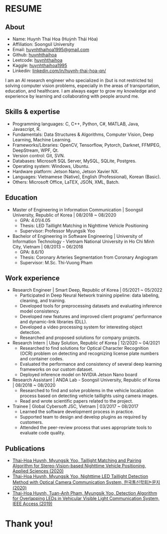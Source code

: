 # RESUME

## About 

- Name: Huynh Thai Hoa (Huỳnh Thái Hòa)
- Affiliation: Soongsil University
- Email: huynhthaihoa1995@gmail.com
- Github: [huynhthaihoa](www.github.com/huynhthaihoa)
- Leetcode: [huynhthaihoa](www.leetcode.com/huynhthaihoa)
- Kaggle: [huynhthaihoa1995](www.kaggle.com/huynhthaihoa1995)
- Linkedin: [linkedin.com/in/huynh-thai-hoa-qn/](www.linkedin.com/in/huynh-thai-hoa-qn/)

I am an AI research engineer who specialized in (but is not restricted to) solving computer vision problems, especially in the areas of transportation, education, and healthcare. I am always eager to grow my knowledge and experience by learning and collaborating with people around me.

## Skills & expertise

- Programming languages: C, C++, Python, C#, MATLAB, Java, Javascript, R.
- Fundamentals: Data Structures & Algorithms, Computer Vision, Deep Learning, Machine Learning.
- Frameworks/Libraries: OpenCV, Tensorflow, Pytorch, Darknet, FFMPEG, DeepStream, WPF, Qt.
- Version control: Git, SVN.
- Databases: Microsoft SQL Server, MySQL, SQLite, Postgres.
- Operating system: Windows, Ubuntu.
- Hardware platform: Jetson Nano, Jetson Xavier NX.
- Languages: Vietnamese (Native), English (Professional), Korean (Basic).
- Others: Microsoft Office, LaTEX, JSON, XML, Batch.

## Education
- Master of Engineering in Information Communication | Soongsil University, Republic of Korea | 08/2018 ~ 08/2020
  - GPA: 4.01/4.05
  - Thesis: LED Taillight Matching in Nighttime Vehicle Positioning
  - Supervisor: Professor Myungsik Yoo
- Bachelor of Engineering in Software Engineering | University of Information Technology - Vietnam National University in Ho Chi Minh City, Vietnam | 08/2013 ~ 06/2018
  - GPA: 8.6/10
  - Thesis: Coronary Arteries Segmentation from Coronary Angiogram
  - Supervisor: M.Sc. Thi-Vuong Pham

## Work experience
- Research Engineer | Smart Deep, Republic of Korea | 05/2021 ~ 05/2022
  - Participated in Deep Neural Network training pipeline: data labeling, cleaning, and training.
  - Developed tools for preprocessing datasets and evaluating inference model consistency.
  - Developed new features and improved client programs’ performance and dynamic-link
libraries (DLL).
  - Developed a video processing system for interesting object detection.
  - Researched and proposed solutions for company projects.
- Research Intern | Ubay Solution, Republic of Korea | 12/2020 ~ 04/2021
  - Researched to find solutions for Optical Character Recognition (OCR) problem on detecting
and recognizing license plate numbers and container codes.
  - Evaluated the performance and consistency of several deep learning frameworks on our
custom dataset.
  - Deployed inference model on NVIDIA Jetson Nano board
- Research Assistant | ANDA Lab - Soongsil University, Republic of Korea | 08/2018 ~ 08/2020
  - Researched to find and solve problems in the vehicle localization process based on detecting vehicle taillights using camera images.
  - Read and wrote scientific papers related to the project.
- Trainee | Global Cybersoft JSC, Vietnam | 03/2017 ~ 08/2017
  - Learned the software development process in practice.
  - Supported team to design and develop plugins as required by customers.
  - Attended the peer-review process that uses appropriate tools to evaluate code quality.
 
 ## Publications
- [Thai-Hoa Huynh, Myungsik Yoo, Taillight Matching and Pairing Algorithm for Stereo-Vision-based Nighttime Vehicle Positioning, Applied Sciences (2020)](https://www.mdpi.com/2076-3417/10/19/6800)
- [Thai-Hoa Huynh, Myungsik Yoo, Nighttime LED Taillight Detection Method with Optical Camera Communication System, 한국통신학회논문지 (2020)](https://www.dbpia.co.kr/journal/articleDetail?nodeId=NODE10440000)
- [Thai-Hoa Huynh, Tuan-Anh Pham, Myungsik Yoo, Detection Algorithm for Overlapping LEDs in Vehicular Visible Light Communication System, IEEE Access (2019)](https://ieeexplore.ieee.org/document/8792184)

# Thank you!
